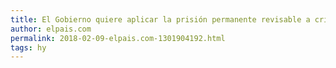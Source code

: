 ```yaml
---
title: El Gobierno quiere aplicar la prisión permanente revisable a crímenes en infraestructuras clave
author: elpais.com
permalink: 2018-02-09-elpais.com-1301904192.html
tags: hy
---
```



